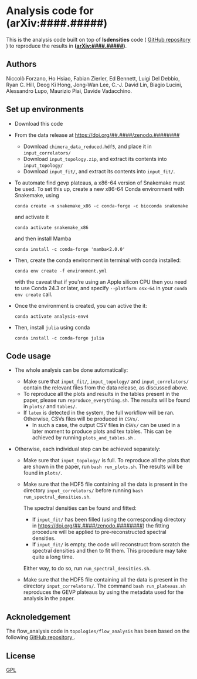 # Analysis code for (arXiv:####.#####)

This is the analysis code built on top of **lsdensities** code (
<a href="https://github.com/LupoA/lsdensities"> GitHub repository </a>) to
reproduce the results in **([arXiv:####.#####][paper])**.

## Authors

Niccolò Forzano, Ho Hsiao, Fabian Zierler, Ed Bennett, Luigi Del Debbio, Ryan C. Hill,
Deog Ki Hong, Jong-Wan Lee, C.-J. David Lin, Biagio Lucini, Alessandro Lupo,
Maurizio Piai, Davide Vadacchino.


## Set up environments

* Download this code
* From the data release at https://doi.org/##.####/zenodo.########
  * Download ``chimera_data_reduced.hdf5``, and place it in ``input_correlators/``
  * Download ``input_topology.zip``,
    and extract its contents into    ``input_topology/``
  * Download ``input_fit/``,
    and extract its contents into ``input_fit/``.

* To automate find gevp plateaus, a x86-64 version of Snakemake must be used. To set this up, create a new x86-64 Conda environment with Snakemake, using
      
      conda create -n snakemake_x86 -c conda-forge -c bioconda snakemake
  
  and activate it
 
      conda activate snakemake_x86
 
  and then install Mamba
  
      conda install -c conda-forge 'mamba<2.0.0'


* Then, create the conda environment in terminal with conda installed:

      conda env create -f environment.yml
  
  with the caveat that if you're using an Apple silicon CPU then you need to use Conda 24.3 or later, and specify ```--platform osx-64```
  in your ```conda env create``` call.


* Once the environment is created, you can active the it:

      conda activate analysis-env4

* Then, install ``julia`` using conda

      conda install -c conda-forge julia

## Code usage

* The whole analysis can be done automatically:

   * Make sure that ``input_fit/``, ``input_topology/`` and ``input_correlators/`` contain the relevant files from the data release,
   as discussed above.
   * To reproduce all the plots and results in the tables present in the paper, please run
     ``reproduce_everything.sh``. The results will be found in ``plots/`` and ``tables/``.
   * If ``latex`` is detected in the system, the full workflow will be ran. Otherwise, CSVs files will be produced in ``CSVs/``. 
        * In such a case, the output CSV files in ``CSVs/`` can be used in a later moment to produce plots and tex tables. This can be
        achieved by running ``plots_and_tables.sh`` .

* Otherwise, each individual step can be achieved separately:

   * Make sure that ``input_topology/`` is full. To reproduce all the plots that are shown in the paper, run 
     ``bash run_plots.sh``.  The results will be found in ``plots/``.

   * Make sure that the HDF5 file containing all the data is present in the 
     directory ``input_correlators/`` before running ``bash run_spectral_densities.sh``.

     The spectral densities can be found and fitted:
      * If ``input_fit/`` has been filled (using the corresponding directory in https://doi.org/##.####/zenodo.########)
        the fitting procedure will be applied to pre-reconstructed spectral densities.
      * If ``input_fit/`` is empty, the code will reconstruct from scratch the spectral densities and then
        to fit them. This procedure may take quite a long time.
  
     Either way, to do so, run ``run_spectral_densities.sh``. 

   * Make sure that the HDF5 file containing all the data is present in the  directory ``input_correlators/``. The 
     command ``bash run_plateaus.sh`` reproduces the GEVP plateaus by using the  metadata used for the analysis in the paper.



## Acknoledgement

The flow_analysis code in ```topologies/flow_analysis``` has been based on the following <a href="https://github.com/edbennett/flow_analysis/"> GitHub repository </a>.

## License

[GPL](https://choosealicense.com/licenses/gpl-3.0/)


[paper]: https://arxiv.org/abs/####.#####
